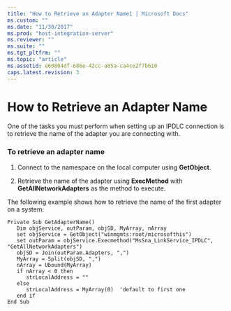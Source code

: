 ```yaml
---
title: "How to Retrieve an Adapter Name1 | Microsoft Docs"
ms.custom: ""
ms.date: "11/30/2017"
ms.prod: "host-integration-server"
ms.reviewer: ""
ms.suite: ""
ms.tgt_pltfrm: ""
ms.topic: "article"
ms.assetid: e60804df-686e-42cc-a85a-ca4ce2f7b610
caps.latest.revision: 3
---
```

# How to Retrieve an Adapter Name
One of the tasks you must perform when setting up an IPDLC connection is to retrieve the name of the adapter you are connecting with.  
  
### To retrieve an adapter name  
  
1.  Connect to the namespace on the local computer using **GetObject**.  
  
2.  Retrieve the name of the adapter using **ExecMethod** with **GetAllNetworkAdapters** as the method to execute.  
  
 The following example shows how to retrieve the name of the first adapter on a system:  
  
```  
Private Sub GetAdapterName()  
   Dim objService, outParam, objSD, MyArray, nArray  
   set objService = GetObject("winmgmts:root/microsofthis")  
   set outParam = objService.Execmethod("MsSna_LinkService_IPDLC",   
"GetAllNetworkAdapters")  
   objSD = Join(outParam.Adapters, ",")  
   MyArray = Split(objSD, ",")  
   nArray = Ubound(MyArray)  
   if nArray < 0 then  
      strLocalAddress = ""  
   else  
      strLocalAddress = MyArray(0)  'default to first one  
   end if  
End Sub  
  
```